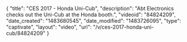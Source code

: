 {
    "title": "CES 2017 - Honda Uni-Cub",
    "description": "Abt Electronics checks out the Uni-Cub at the Honda booth.",
    "videoid": "84824209",
    "date_created": "1483680545",
    "date_modified": "1483726095",
    "type": "captivate",
    "layout": "video",
    "url": "\/v\/ces-2017-honda-uni-cub\/84824209"
}